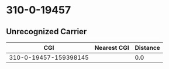 # 310-0-19457
## Unrecognized Carrier


| CGI | Nearest CGI | Distance |
|-----|-------------|----------|
| 310-0-19457-159398145 |  | 0.0 |
